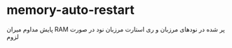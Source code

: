 # memory-auto-restart
پایش مداوم میران RAM پر شده در نودهای مرزبان و ری استارت مرزبان نود در صورت لزوم
